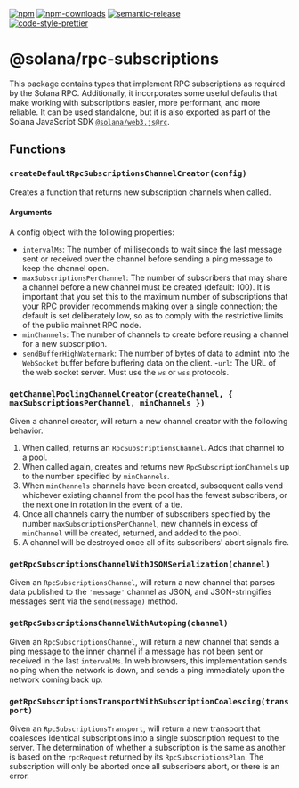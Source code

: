 [![npm][npm-image]][npm-url]
[![npm-downloads][npm-downloads-image]][npm-url]
[![semantic-release][semantic-release-image]][semantic-release-url]
<br />
[![code-style-prettier][code-style-prettier-image]][code-style-prettier-url]

[code-style-prettier-image]: https://img.shields.io/badge/code_style-prettier-ff69b4.svg?style=flat-square
[code-style-prettier-url]: https://github.com/prettier/prettier
[npm-downloads-image]: https://img.shields.io/npm/dm/@solana/rpc-subscriptions/rc.svg?style=flat
[npm-image]: https://img.shields.io/npm/v/@solana/rpc-subscriptions/rc.svg?style=flat
[npm-url]: https://www.npmjs.com/package/@solana/rpc-subscriptions/v/rc
[semantic-release-image]: https://img.shields.io/badge/%20%20%F0%9F%93%A6%F0%9F%9A%80-semantic--release-e10079.svg
[semantic-release-url]: https://github.com/semantic-release/semantic-release

# @solana/rpc-subscriptions

This package contains types that implement RPC subscriptions as required by the Solana RPC. Additionally, it incorporates some useful defaults that make working with subscriptions easier, more performant, and more reliable. It can be used standalone, but it is also exported as part of the Solana JavaScript SDK [`@solana/web3.js@rc`](https://github.com/solana-labs/solana-web3.js/tree/master/packages/library).

## Functions

### `createDefaultRpcSubscriptionsChannelCreator(config)`

Creates a function that returns new subscription channels when called.

#### Arguments

A config object with the following properties:

-   `intervalMs`: The number of milliseconds to wait since the last message sent or received over the channel before sending a ping message to keep the channel open.
-   `maxSubscriptionsPerChannel`: The number of subscribers that may share a channel before a new channel must be created (default: 100). It is important that you set this to the maximum number of subscriptions that your RPC provider recommends making over a single connection; the default is set deliberately low, so as to comply with the restrictive limits of the public mainnet RPC node.
-   `minChannels`: The number of channels to create before reusing a channel for a new subscription.
-   `sendBufferHighWatermark`: The number of bytes of data to admint into the `WebSocket` buffer before buffering data on the client. -`url`: The URL of the web socket server. Must use the `ws` or `wss` protocols.

### `getChannelPoolingChannelCreator(createChannel, { maxSubscriptionsPerChannel, minChannels })`

Given a channel creator, will return a new channel creator with the following behavior.

1. When called, returns an `RpcSubscriptionsChannel`. Adds that channel to a pool.
2. When called again, creates and returns new `RpcSubscriptionChannels` up to the number specified by `minChannels`.
3. When `minChannels` channels have been created, subsequent calls vend whichever existing channel from the pool has the fewest subscribers, or the next one in rotation in the event of a tie.
4. Once all channels carry the number of subscribers specified by the number `maxSubscriptionsPerChannel`, new channels in excess of `minChannel` will be created, returned, and added to the pool.
5. A channel will be destroyed once all of its subscribers' abort signals fire.

### `getRpcSubscriptionsChannelWithJSONSerialization(channel)`

Given an `RpcSubscriptionsChannel`, will return a new channel that parses data published to the `'message'` channel as JSON, and JSON-stringifies messages sent via the `send(message)` method.

### `getRpcSubscriptionsChannelWithAutoping(channel)`

Given an `RpcSubscriptionsChannel`, will return a new channel that sends a ping message to the inner channel if a message has not been sent or received in the last `intervalMs`. In web browsers, this implementation sends no ping when the network is down, and sends a ping immediately upon the network coming back up.

### `getRpcSubscriptionsTransportWithSubscriptionCoalescing(transport)`

Given an `RpcSubscriptionsTransport`, will return a new transport that coalesces identical subscriptions into a single subscription request to the server. The determination of whether a subscription is the same as another is based on the `rpcRequest` returned by its `RpcSubscriptionsPlan`. The subscription will only be aborted once all subscribers abort, or there is an error.
